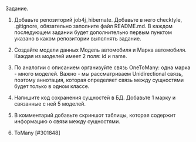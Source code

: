 Задание.

1. Добавьте репозиторий job4j_hibernate. Добавьте в него checktyle, .gitignore, обязательно заполните файл README.md. В каждом последующем задании будет дополнительно первым пунктом указано в каком репозитории выполнять задание.

2. Создайте модели данных Модель автомобиля и Марка автомобиля. Каждая из моделей имеет 2 поля: id и name.

3. По аналогии с описанием организуйте связь OneToMany: одна марка - много моделей. Важно - мы рассматриваем Unidirectional связь, поэтому аннотация, которая определяет связь между сущностями будет только в одном классе.

4. Напишите код сохранения сущностей в БД. Добавьте 1 марку и связанные с ней 5 моделей.

5. В комментарий добавьте скриншот таблицы, которая содержит информацию о связи между сущностями.

1. ToMany [#301848]